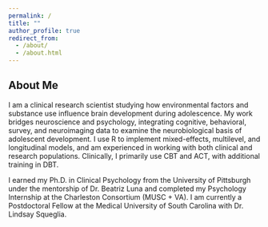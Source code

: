 ```yaml
---
permalink: /
title: ""
author_profile: true
redirect_from: 
  - /about/
  - /about.html
---
```

## About Me 

I am a clinical research scientist studying how environmental factors and substance use influence brain development during adolescence. My work bridges neuroscience and psychology, integrating cognitive, behavioral, survey, and neuroimaging data to examine the neurobiological basis of adolescent development. I use R to implement mixed-effects, multilevel, and longitudinal models, and am experienced in working with both clinical and research populations. Clinically, I primarily use CBT and ACT, with additional training in DBT.

I earned my Ph.D. in Clinical Psychology from the University of Pittsburgh under the mentorship of Dr. Beatriz Luna and completed my Psychology Internship at the Charleston Consortium (MUSC + VA). I am currently a Postdoctoral Fellow at the Medical University of South Carolina with Dr. Lindsay Squeglia.



